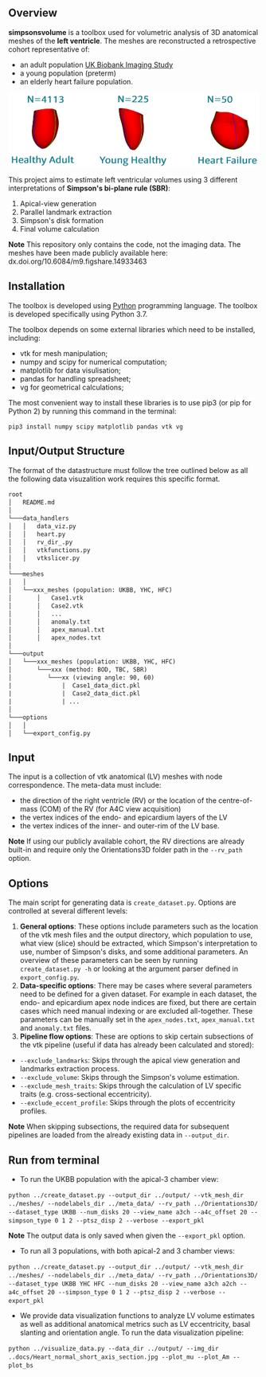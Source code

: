 ## Overview

**simpsonsvolume** is a toolbox used for volumetric analysis of 3D anatomical meshes of the **left ventricle**. The meshes are reconstructed a retrospective cohort representative of:

* an adult population [UK Biobank Imaging Study](http://imaging.ukbiobank.ac.uk/)
* a young population (preterm) 
* an elderly heart failure population.

<p align="center">
<img src=docs/populations.png width="750">
</p>

This project aims to estimate left ventricular volumes using 3 different interpretations of **Simpson's bi-plane rule (SBR)**:
1. Apical-view generation
2. Parallel landmark extraction 
3. Simpson's disk formation
4. Final volume calculation

**Note** This repository only contains the code, not the imaging data. The meshes have been made publicly available here: dx.doi.org/10.6084/m9.figshare.14933463

## Installation

The toolbox is developed using [Python](https://www.python.org) programming language. The toolbox is developed specifically using Python 3.7.

The toolbox depends on some external libraries which need to be installed, including:

* vtk for mesh manipulation;
* numpy and scipy for numerical computation;
* matplotlib for data visulisation;
* pandas for handling spreadsheet;
* vg for geometrical calculations;

The most convenient way to install these libraries is to use pip3 (or pip for Python 2) by running this command in the terminal:
```
pip3 install numpy scipy matplotlib pandas vtk vg
```

## Input/Output Structure

The format of the datastructure must follow the tree outlined below as all the following data visuzalition work requires this specific format.

```
root
│   README.md  
│
└───data_handlers
│   │   data_viz.py
│   │   heart.py
│   │   rv_dir_.py
│   │   vtkfunctions.py
│   │   vtkslicer.py
│   
└───meshes
│   │
│   └──xxx_meshes (population: UKBB, YHC, HFC)
│       │   Case1.vtk
│       │   Case2.vtk
│       │   ...
│       │   anomaly.txt
│       │   apex_manual.txt
│       │   apex_nodes.txt
│    
└───output
│   └───xxx_meshes (population: UKBB, YHC, HFC)
│       └───xxx (method: BOD, TBC, SBR)
│          └───xx (viewing angle: 90, 60)
|              |  Case1_data_dict.pkl
|              |  Case2_data_dict.pkl
|              | ...
│   
└───options 
│   │
│   └──export_config.py
```

## Input 

The input is a collection of vtk anatomical (LV) meshes with node correspondence. The meta-data must include:
  * the direction of the right ventricle (RV) or the location of the centre-of-mass (COM) of the RV (for A4C view acquisition)
  * the vertex indices of the endo- and epicardium layers of the LV
  * the vertex indices of the inner- and outer-rim of the LV base.
 
**Note** If using our publicly available cohort, the RV directions are already built-in and require only the Orientations3D folder path in the `--rv_path` option.
## Options

The main script for generating data is `create_dataset.py`. Options are controlled at several different levels:

1. **General options**: These options include parameters such as the location of the vtk mesh files and the output directory, which population to use, what view (slice) should be extracted, which Simpson's interpretation to use, number of Simpson's disks, and some additional parameters. An overview of these parameters can be seen by running `create_dataset.py -h` or looking at the argument parser defined in `export_config.py`.
2. **Data-specific options**: There may be cases where several parameters need to be defined for a given dataset. For example in each dataset, the endo- and epicardium apex node indices are fixed, but there are certain cases which need manual indexing or are excluded all-together. These parameters can be manually set in the `apex_nodes.txt`, `apex_manual.txt` and `anomaly.txt` files.
3. **Pipeline flow options**: These are options to skip certain subsections of the vtk pipeline (useful if data has already been calculated and stored):
  * `--exclude_landmarks`: Skips through the apical view generation and landmarks extraction process. 
  * `--exclude_volume`: Skips through the Simpson's volume estimation. 
  * `--exclude_mesh_traits`: Skips through the calculation of LV specific traits (e.g. cross-sectional eccentricity).
  * `--exclude_eccent_profile`: Skips through the plots of eccentricity profiles.

**Note** When skipping subsections, the required data for subsequent pipelines are loaded from the already existing data in `--output_dir`.
## Run from terminal

* To run the UKBB population with the apical-3 chamber view:

`python ../create_dataset.py --output_dir ../output/ --vtk_mesh_dir ../meshes/ --nodelabels_dir ../meta_data/ --rv_path ../Orientations3D/ --dataset_type UKBB --num_disks 20 --view_name a3ch --a4c_offset 20 --simpson_type 0 1 2 --ptsz_disp 2 --verbose --export_pkl`

**Note** The output data is only saved when given the `--export_pkl` option.


* To run all 3 populations, with both apical-2 and 3 chamber views:

`python ../create_dataset.py --output_dir ../output/ --vtk_mesh_dir ../meshes/ --nodelabels_dir ../meta_data/ --rv_path ../Orientations3D/ --dataset_type UKBB YHC HFC --num_disks 20 --view_name a3ch a2ch --a4c_offset 20 --simpson_type 0 1 2 --ptsz_disp 2 --verbose --export_pkl`


* We provide data visualization functions to analyze LV volume estimates as well as additional anatomical metrics such as LV eccentricity, basal slanting and orientation angle. To run the data visualization pipeline:

`python ../visualize_data.py --data_dir ../output/ --img_dir ..docs/Heart_normal_short_axis_section.jpg --plot_mu --plot_Am --plot_bs`



